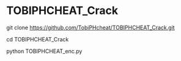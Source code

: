 # TOBIPHCHEAT_Crack



git clone https://github.com/TobiPHcheat/TOBIPHCHEAT_Crack.git


cd TOBIPHCHEAT_Crack


python TOBIPHCHEAT_enc.py
